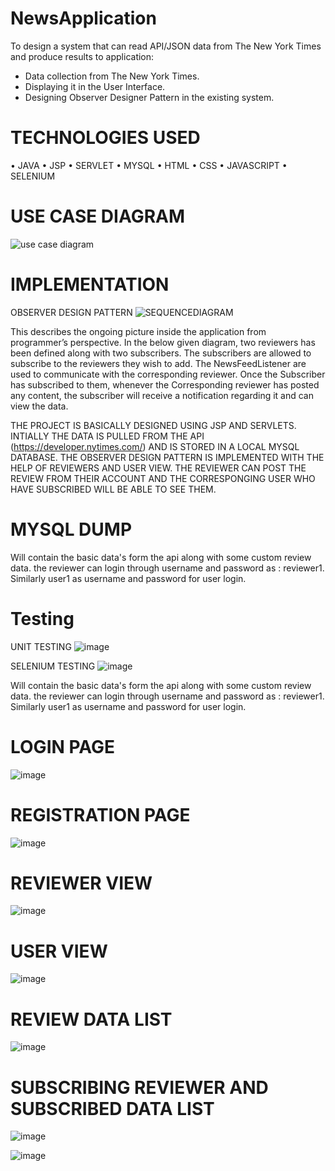 # NewsApplication
To design a system that can read API/JSON data from The New York Times and produce results to application:
- Data collection from The New York Times.
- Displaying it in the User Interface.
- Designing Observer Designer Pattern in the existing system.

# TECHNOLOGIES USED
• JAVA
• JSP
• SERVLET
• MYSQL
• HTML
• CSS
• JAVASCRIPT
• SELENIUM

# USE CASE DIAGRAM
![use case diagram](https://user-images.githubusercontent.com/30067377/201803820-e0fbe0dc-34b1-4f5c-b478-1c23b5a135ed.jpg)

# IMPLEMENTATION
  OBSERVER DESIGN PATTERN
  ![SEQUENCEDIAGRAM](https://user-images.githubusercontent.com/30067377/201804286-66e1578a-de0b-4191-83df-0f104f659128.PNG)

  This describes the ongoing picture inside the application from programmer’s perspective. In the below given diagram, two reviewers has been defined along with two subscribers. The subscribers are allowed to subscribe to the reviewers they wish to add. The NewsFeedListener are used to communicate with the corresponding reviewer. Once the Subscriber has subscribed to them, whenever the Corresponding reviewer has posted any content, the subscriber will receive a notification regarding it and can view the data.
  
  THE PROJECT IS BASICALLY DESIGNED USING JSP AND SERVLETS. INTIALLY THE DATA IS PULLED FROM THE API (https://developer.nytimes.com/) AND IS STORED IN A LOCAL MYSQL DATABASE. THE OBSERVER DESIGN PATTERN IS IMPLEMENTED WITH THE HELP OF REVIEWERS AND USER VIEW.
  THE REVIEWER CAN POST THE REVIEW FROM THEIR ACCOUNT AND THE CORRESPONGING USER WHO HAVE SUBSCRIBED WILL BE ABLE TO SEE THEM.

# MYSQL DUMP
Will contain the basic data's form the api along with some custom review data. the reviewer can login through username and password as :  reviewer1. Similarly user1 as username and password for user login.

# Testing
 UNIT TESTING 
 ![image](https://user-images.githubusercontent.com/30067377/201804739-c86cd075-cb6e-49e6-9c99-6b9a02f85956.png)

 SELENIUM TESTING
 ![image](https://user-images.githubusercontent.com/30067377/201804721-c71ef553-3dcb-423b-9e8b-7b1b5d4dd6af.png)

Will contain the basic data's form the api along with some custom review data. the reviewer can login through username and password as :  reviewer1. Similarly user1 as username and password for user login.

# LOGIN PAGE
![image](https://user-images.githubusercontent.com/30067377/201804907-84a75ded-f0b0-49da-857b-64a89949b7d0.png)

# REGISTRATION PAGE
![image](https://user-images.githubusercontent.com/30067377/201804936-11987e4f-742c-416e-b940-b93dbd6b1e48.png)

# REVIEWER VIEW
![image](https://user-images.githubusercontent.com/30067377/201804968-f0e60aac-0651-4930-b60b-af63e09e5121.png)

# USER VIEW 
![image](https://user-images.githubusercontent.com/30067377/201805007-124531bb-da5a-41d2-83b2-751dc6405568.png)

# REVIEW DATA LIST
![image](https://user-images.githubusercontent.com/30067377/201805054-6bb4f60e-2b24-48e2-85a1-9443dd81b088.png)

# SUBSCRIBING REVIEWER AND SUBSCRIBED DATA LIST
![image](https://user-images.githubusercontent.com/30067377/201805081-6aba6992-e10b-4e33-bc9a-bffd871cd457.png)

  
![image](https://user-images.githubusercontent.com/30067377/201804907-84a75ded-f0b0-49da-857b-64a89949b7d0.png)

